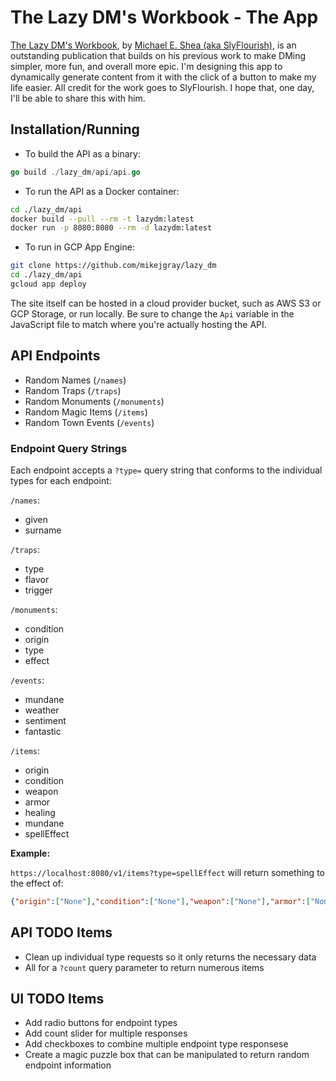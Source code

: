 # The Lazy DM's Workbook - The App

[The Lazy DM's Workbook](https://slyflourish.com/lazydmsworkbook/), by [Michael E. Shea (aka SlyFlourish)](https://slyflourish.com/start_here.html), is an outstanding publication that builds on his previous work to make DMing simpler, more fun, and overall more epic. I'm designing this app to dynamically generate content from it with the click of a button to make my life easier. All credit for the work goes to SlyFlourish. I hope that, one day, I'll be able to share this with him.

## Installation/Running

* To build the API as a binary:
```go
go build ./lazy_dm/api/api.go
```

* To run the API as a Docker container:
```bash
cd ./lazy_dm/api
docker build --pull --rm -t lazydm:latest
docker run -p 8080:8080 --rm -d lazydm:latest
```

* To run in GCP App Engine:
```bash
git clone https://github.com/mikejgray/lazy_dm
cd ./lazy_dm/api
gcloud app deploy
```

The site itself can be hosted in a cloud provider bucket, such as AWS S3 or GCP Storage, or run locally. Be sure to change the `Api` variable in the JavaScript file to match where you're actually hosting the API.

## API Endpoints

* Random Names (`/names`)
* Random Traps (`/traps`)
* Random Monuments (`/monuments`)
* Random Magic Items (`/items`)
* Random Town Events (`/events`)

### Endpoint Query Strings

Each endpoint accepts a `?type=` query string that conforms to the individual types for each endpoint:

`/names`:

* given
* surname

`/traps`:

* type
* flavor
* trigger

`/monuments`:

* condition
* origin
* type
* effect

`/events`:

* mundane
* weather
* sentiment
* fantastic

`/items`:

* origin
* condition
* weapon
* armor
* healing
* mundane
* spellEffect

**Example:**

`https://localhost:8080/v1/items?type=spellEffect` will return something to the effect of:

```json
{"origin":["None"],"condition":["None"],"weapon":["None"],"armor":["None"],"healing":["None"],"mundane":["None"],"spellEffect":["Insect plague"]}
```

## API TODO Items
* Clean up individual type requests so it only returns the necessary data
* All for a `?count` query parameter to return numerous items

## UI TODO Items
* Add radio buttons for endpoint types
* Add count slider for multiple responses
* Add checkboxes to combine multiple endpoint type responsese
* Create a magic puzzle box that can be manipulated to return random endpoint information
